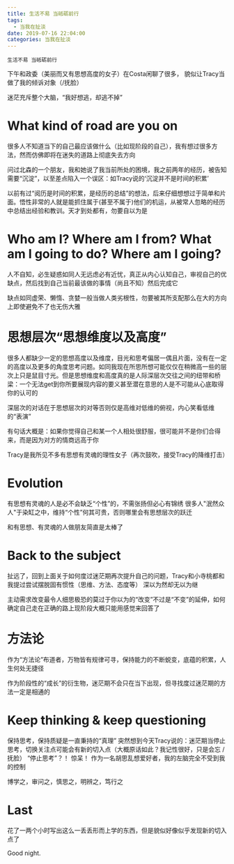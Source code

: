 ```yaml
---
title: 生活不易 当砥砺前行
tags:
  - 当我在扯淡
date: 2019-07-16 22:04:00
categories: 当我在扯淡
---
```

`生活不易 当砥砺前行`
<!-- more -->

下午和政委（美丽而又有思想高度的女子）在Costa闲聊了很多， 貌似让Tracy当做了我的倾诉对象（/抚脸）

迷茫充斥整个大脑，“我好想逃，却逃不掉”

# What kind of road are you on

很多人不知道当下的自己最应该做什么（比如现阶段的自己），我有想过很多方法，然而仿佛即将在迷失的道路上彻底失去方向

问过北森的一个朋友，我和她说了我当前所处的困境，我之前两年的经历，被告知需要“沉淀”，以至差点陷入一个误区：如Tracy说的‘沉淀并不是时间的积累’

以前有过“阅历是时间的积累，是经历的总结”的想法，后来仔细想想过于简单和片面。悟性非常的人就是能抓住属于(甚至不属于)他们的机运，从被常人忽略的经历中总结出经验和教训。天才到处都有，勿要自以为是

# Who am I? Where am I from? What am I going to do? Where am I going?

人不自知，必生疑惑如同人无远虑必有近忧，真正从内心认知自己，审视自己的优缺点，然后找到自己当前最该做的事情（尚且不知）然后完成它

缺点如同虚荣、懒惰、贪婪一般当做人类劣根性，勿要被其所支配那么在大的方向上即使避免不了也无伤大雅



# 思想层次“思想维度以及高度”
很多人都缺少一定的思想高度以及维度，目光和思考偏居一偶且片面，没有在一定的高度以及更多的角度思考问题。如同我现在所思所想可能仅仅在稍微高一些的层次上只是鼠目寸光。但是思想维度和高度真的是人际深层次交往之间的纽带和桥梁：一个无法get到你所要展现内容的要义甚至潜在意思的人是不可能从心底取得你的认可的

深层次的对话在于思想层次的对等否则仅是高维对低维的俯视，内心笑看低维的“表演”

有句话大概是：如果你觉得自己和某一个人相处很舒服，很可能并不是你们合得来，而是因为对方的情商远高于你

Tracy是我所见不多有思想有灵魂的理性女子（再次鼓吹，接受Tracy的降维打击）

# Evolution
有思想有灵魂的人是必不会缺乏“个性”的，不需张扬但必心有锦绣
很多人"泯然众人"于染缸之中，维持“个性”何其可贵，否则哪里会有思想层次的跃迁

和有思想、有灵魂的人做朋友简直是太棒了

# Back to the subject
扯远了，回到上面关于如何度过迷茫期再次提升自己的问题，Tracy和小寺桃都和我提过尝试摆脱固有惯性（思维、方法、态度等）
深以为然却无以为继

主动需求改变最令人细思极恐的莫过于你以为的“改变”不过是“不变”的延伸，如何确定自己走在正确的路上现阶段大概只能用感觉来回答了

# 方法论
作为“方法论”布道者，万物皆有规律可寻，保持能力的不断蜕变，底蕴的积累，人生何处无捷径

作为阶段性的“成长”的衍生物，迷茫期不会只在当下出现，但寻找度过迷茫期的方法一定是相通的

# Keep thinking & keep questioning
保持思考，保持质疑是一直秉持的“真理”
突然想到今天Tracy说的：迷茫期当停止思考，切换关注点可能会有新的切入点（大概原话如此？我记性很好，只是会忘 /抚脸）
“停止思考”？！ 惊呆！
作为一名胡思乱想爱好者，我的左脑完全不受到我的控制

博学之，审问之，慎思之，明辨之，笃行之

# Last
花了一两个小时写出这么一丢丢形而上学的东西，但是貌似好像似乎发现新的切入点了

Good night.
